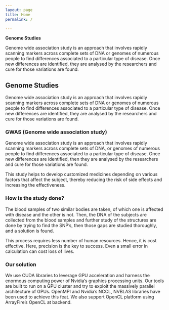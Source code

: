 ```yaml
---
layout: page
title: Home
permalink: /

---
```


<div class="banner_homepage" >
  <div class="text-banner">
    <p style="font-weight: bold;"> Genome Studies </p>
    <span>
      Genome wide association study is an approach that involves rapidly scanning markers across complete sets of DNA or genomes of numerous people to find differences associated to a particular type of disease. Once new differences are identified, they are analysed by the researchers and cure for those variations are found.
    </span>
  </div>
</div>

## Genome Studies

Genome wide association study is an approach that involves rapidly scanning markers across complete sets of DNA or genomes of numerous people to find differences associated to a particular type of disease. Once new differences are identified, they are analysed by the researchers and cure for those variations are found.

### GWAS (Genome wide association study)

Genome wide association study is an approach that involves rapidly scanning markers across complete sets of DNA, or genomes of numerous people to find differences associated to a particular type of disease. Once new differences are identified, then they are analysed by the researchers and cure for those variations are found.

This study helps to develop customized medicines depending on various factors that affect the subject, thereby reducing the risk of side effects and increasing the effectiveness.


### How is the study done?

The blood samples of two similar bodies are taken, of which one is affected with disease and the other is not. Then, the DNA of the subjects are collected from the blood samples and further study of the structures are done by trying to find the SNP’s, then those gaps are studied thoroughly, and a solution is found.

This process requires less number of human resources. Hence, it is cost effective. Here, precision is the key to success. Even a small error in calculation can cost loss of lives.


### Our solution

We use CUDA libraries to leverage GPU acceleration and harness the enormous computing power of Nvidia’s graphics processing units. Our tools are built to run on a GPU cluster and try to exploit the massively parallel architecture of GPUs. OpenMPI and Nvidia’s NCCL, NVBLAS libraries have been used to achieve this feat. We also support OpenCL platform using ArrayFire’s OpenCL at backend.
